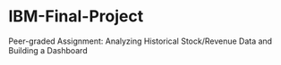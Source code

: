 # IBM-Final-Project
Peer-graded Assignment: Analyzing Historical Stock/Revenue Data and Building a Dashboard
